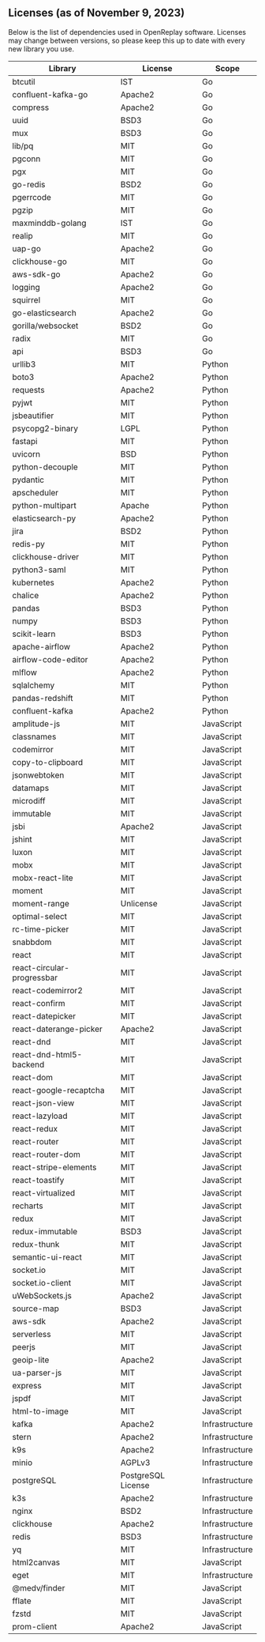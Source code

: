 ## Licenses (as of November 9, 2023)

Below is the list of dependencies used in OpenReplay software. Licenses may change between versions, so please keep this up to date with every new library you use.

| Library                    | License | Scope |
|----------------------------|-------------|-------------|
| btcutil                    | IST | Go |
| confluent-kafka-go         | Apache2 | Go |
| compress                   | Apache2 | Go |
| uuid                       | BSD3 | Go |
| mux                        | BSD3 | Go |
| lib/pq                     | MIT | Go |
| pgconn                     | MIT | Go |
| pgx                        | MIT | Go |
| go-redis                   | BSD2 | Go |
| pgerrcode                  | MIT | Go |
| pgzip                      | MIT | Go |
| maxminddb-golang           | IST | Go |
| realip                     | MIT | Go |
| uap-go                     | Apache2 | Go |
| clickhouse-go              | MIT | Go |
| aws-sdk-go                 | Apache2 | Go |
| logging                    | Apache2 | Go |
| squirrel                   | MIT | Go |
| go-elasticsearch           | Apache2 | Go |
| gorilla/websocket          | BSD2 | Go |
| radix                      | MIT | Go |
| api                        | BSD3 | Go |
| urllib3                    | MIT | Python |
| boto3                      | Apache2 | Python |
| requests                   | Apache2 | Python |
| pyjwt                      | MIT | Python |
| jsbeautifier               | MIT | Python |
| psycopg2-binary            | LGPL | Python |
| fastapi                    | MIT | Python |
| uvicorn                    | BSD | Python |
| python-decouple            | MIT | Python |
| pydantic                   | MIT | Python |
| apscheduler                | MIT | Python |
| python-multipart           | Apache | Python |
| elasticsearch-py           | Apache2 | Python |
| jira                       | BSD2 | Python |
| redis-py                   | MIT | Python |
| clickhouse-driver          | MIT | Python |
| python3-saml               | MIT | Python |
| kubernetes                 | Apache2 | Python |
| chalice                    | Apache2 | Python |
| pandas                     | BSD3 | Python |
| numpy                      | BSD3 | Python |
| scikit-learn               | BSD3 | Python |
| apache-airflow             | Apache2| Python|
| airflow-code-editor        | Apache2 | Python|
| mlflow                     | Apache2 | Python|
| sqlalchemy                 | MIT | Python |
| pandas-redshift            | MIT | Python |
| confluent-kafka            | Apache2 | Python |
| amplitude-js               | MIT | JavaScript |
| classnames                 | MIT | JavaScript |
| codemirror                 | MIT | JavaScript |
| copy-to-clipboard          | MIT | JavaScript |
| jsonwebtoken               | MIT | JavaScript |
| datamaps                   | MIT | JavaScript |
| microdiff                  | MIT | JavaScript |
| immutable                  | MIT | JavaScript |
| jsbi                       | Apache2 | JavaScript |
| jshint                     | MIT | JavaScript |
| luxon                      | MIT | JavaScript |
| mobx                       | MIT | JavaScript |
| mobx-react-lite            | MIT | JavaScript |
| moment                     | MIT | JavaScript |
| moment-range               | Unlicense | JavaScript |
| optimal-select             | MIT | JavaScript |
| rc-time-picker             | MIT | JavaScript |
| snabbdom                   | MIT | JavaScript |
| react                      | MIT | JavaScript |
| react-circular-progressbar | MIT | JavaScript |
| react-codemirror2          | MIT | JavaScript |
| react-confirm              | MIT | JavaScript |
| react-datepicker           | MIT | JavaScript |
| react-daterange-picker     | Apache2 | JavaScript |
| react-dnd                  | MIT | JavaScript |
| react-dnd-html5-backend    | MIT | JavaScript |
| react-dom                  | MIT | JavaScript |
| react-google-recaptcha     | MIT | JavaScript |
| react-json-view            | MIT | JavaScript |
| react-lazyload             | MIT | JavaScript |
| react-redux                | MIT | JavaScript |
| react-router               | MIT | JavaScript |
| react-router-dom           | MIT | JavaScript |
| react-stripe-elements      | MIT | JavaScript |
| react-toastify             | MIT | JavaScript |
| react-virtualized          | MIT | JavaScript |
| recharts                   | MIT | JavaScript |
| redux                      | MIT | JavaScript |
| redux-immutable            | BSD3 | JavaScript |
| redux-thunk                | MIT | JavaScript |
| semantic-ui-react          | MIT | JavaScript |
| socket.io                  | MIT | JavaScript |
| socket.io-client           | MIT | JavaScript |
| uWebSockets.js             | Apache2 | JavaScript |
| source-map                 | BSD3 | JavaScript |
| aws-sdk                    | Apache2 | JavaScript |
| serverless                 | MIT | JavaScript |
| peerjs                     | MIT | JavaScript |
| geoip-lite                 | Apache2 | JavaScript |
| ua-parser-js               | MIT | JavaScript |
| express                    | MIT | JavaScript |
| jspdf                      | MIT | JavaScript |
| html-to-image              | MIT | JavaScript |
| kafka                      | Apache2 | Infrastructure |
| stern                      | Apache2 | Infrastructure |
| k9s                        | Apache2 | Infrastructure |
| minio                      | AGPLv3| Infrastructure |
| postgreSQL                 | PostgreSQL License | Infrastructure |
| k3s                        | Apache2 | Infrastructure |
| nginx                      | BSD2 | Infrastructure |
| clickhouse                 | Apache2 | Infrastructure |
| redis                      | BSD3 | Infrastructure |
| yq                         | MIT | Infrastructure |
| html2canvas                | MIT | JavaScript |
| eget                       | MIT | Infrastructure |
| @medv/finder               | MIT | JavaScript |
| fflate                     | MIT | JavaScript |
| fzstd                      | MIT | JavaScript |
| prom-client | Apache2 | JavaScript |
